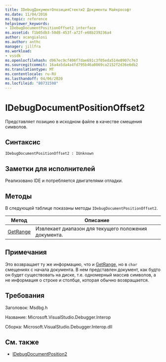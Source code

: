 ```yaml
---
title: IDebugДокументОпозицияСтекти2 Документы Майкрософт
ms.date: 11/04/2016
ms.topic: reference
helpviewer_keywords:
- IDebugDocumentPositionOffset2 interface
ms.assetid: f1b05db3-50d8-453f-a72f-e68b239236a4
author: acangialosi
ms.author: anthc
manager: jillfra
ms.workload:
- vssdk
ms.openlocfilehash: d967ec9cf406f7dae691c3f05eda514e0907c7e3
ms.sourcegitcommit: 16a4a5da4a4fd795b46a0869ca2152f2d36e6db2
ms.translationtype: MT
ms.contentlocale: ru-RU
ms.lasthandoff: 04/06/2020
ms.locfileid: "80731598"
---
```

# <a name="idebugdocumentpositionoffset2"></a>IDebugDocumentPositionOffset2
Представляет позицию в исходном файле в качестве смещения символов.

## <a name="syntax"></a>Синтаксис

```
IDebugDocumentPositionOffset2 : IUnknown
```

## <a name="notes-for-implementers"></a>Заметки для исполнителей
 Реализовано IDE и потребляется двигателями отладки.

## <a name="methods"></a>Методы
 В следующей таблице показаны методы `IDebugDocumentPositionOffset2`.

|Метод|Описание|
|------------|-----------------|
|[GetRange](../../../extensibility/debugger/reference/idebugdocumentpositionoffset2-getrange.md)|Извлекает диапазон для текущего положения документа.|

## <a name="remarks"></a>Примечания
 Это возвращает ту же информацию, что и [GetRange,](../../../extensibility/debugger/reference/idebugdocumentposition2-getrange.md) но в `char` смещениях с начала документа. В нем представлен документ, как будто он будет существовать на диске, т.е. одномерный массив символов, а не информация о строке и столбце, которая обычно возвращается.

## <a name="requirements"></a>Требования
 Заголовок: Msdbg.h

 Название: Microsoft.VisualStudio.Debugger.Interop

 Сборка: Microsoft.VisualStudio.Debugger.Interop.dll

## <a name="see-also"></a>См. также
- [IDebugDocumentPosition2](../../../extensibility/debugger/reference/idebugdocumentposition2.md)
